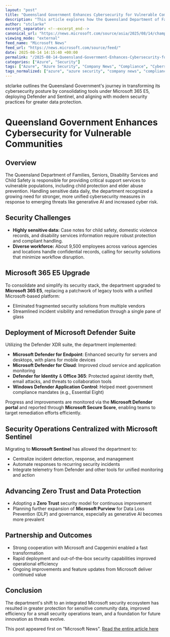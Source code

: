 ```yaml
---
layout: "post"
title: "Queensland Government Enhances Cybersecurity for Vulnerable Communities with Microsoft 365 E5"
description: "This article explores how the Queensland Department of Families, Seniors, Disability Services and Child Safety overhauled its cybersecurity by adopting Microsoft 365 E5 and Defender products. The department unified its security systems, improved visibility, and streamlined operations using Microsoft Sentinel and Purview, prioritizing effective protection of sensitive information in support of vulnerable populations."
author: "stclarke"
excerpt_separator: <!--excerpt_end-->
canonical_url: "https://news.microsoft.com/source/asia/2025/08/14/championing-safety-how-one-queensland-government-department-is-transforming-cybersecurity-to-better-support-vulnerable-communities/"
viewing_mode: "external"
feed_name: "Microsoft News"
feed_url: "https://news.microsoft.com/source/feed/"
date: 2025-08-14 14:15:40 +00:00
permalink: "/2025-08-14-Queensland-Government-Enhances-Cybersecurity-for-Vulnerable-Communities-with-Microsoft-365-E5.html"
categories: ["Azure", "Security"]
tags: ["Azure", "Azure Security", "Company News", "Compliance", "Cybersecurity", "Data Loss Prevention", "Defender For Cloud", "Defender For Identity", "Defender For Office 365", "Essential Eight", "Incident Response", "Microsoft 365 E5", "Microsoft Defender", "Microsoft Defender For Endpoint", "Microsoft Defender XDR", "Microsoft Purview", "Microsoft Secure Score", "Microsoft Sentinel", "News", "Security", "Security Operations", "Zero Trust"]
tags_normalized: ["azure", "azure security", "company news", "compliance", "cybersecurity", "data loss prevention", "defender for cloud", "defender for identity", "defender for office 365", "essential eight", "incident response", "microsoft 365 e5", "microsoft defender", "microsoft defender for endpoint", "microsoft defender xdr", "microsoft purview", "microsoft secure score", "microsoft sentinel", "news", "security", "security operations", "zero trust"]
---
```


stclarke outlines the Queensland Government's journey in transforming its cybersecurity posture by consolidating tools under Microsoft 365 E5, deploying Defender and Sentinel, and aligning with modern security practices for greater data protection.<!--excerpt_end-->

# Queensland Government Enhances Cybersecurity for Vulnerable Communities

## Overview

The Queensland Department of Families, Seniors, Disability Services and Child Safety is responsible for providing critical support services to vulnerable populations, including child protection and elder abuse prevention. Handling sensitive data daily, the department recognized a growing need for stronger, more unified cybersecurity measures in response to emerging threats like generative AI and increased cyber risk.

## Security Challenges

- **Highly sensitive data:** Case notes for child safety, domestic violence records, and disability services information require robust protection and compliant handling.
- **Diverse workforce:** About 9,500 employees across various agencies and locations handle confidential records, calling for security solutions that minimize workflow disruption.

## Microsoft 365 E5 Upgrade

To consolidate and simplify its security stack, the department upgraded to **Microsoft 365 E5**, replacing a patchwork of legacy tools with a unified Microsoft-based platform:

- Eliminated fragmented security solutions from multiple vendors
- Streamlined incident visibility and remediation through a single pane of glass

## Deployment of Microsoft Defender Suite

Utilizing the Defender XDR suite, the department implemented:

- **Microsoft Defender for Endpoint**: Enhanced security for servers and desktops, with plans for mobile devices
- **Microsoft Defender for Cloud**: Improved cloud service and application monitoring
- **Defender for Identity** & **Office 365**: Protected against identity theft, email attacks, and threats to collaboration tools
- **Windows Defender Application Control**: Helped meet government compliance mandates (e.g., Essential Eight)

Progress and improvements are monitored via the **Microsoft Defender portal** and reported through **Microsoft Secure Score**, enabling teams to target remediation efforts efficiently.

## Security Operations Centralized with Microsoft Sentinel

Migrating to **Microsoft Sentinel** has allowed the department to:

- Centralize incident detection, response, and management
- Automate responses to recurring security incidents
- Integrate telemetry from Defender and other tools for unified monitoring and action

## Advancing Zero Trust and Data Protection

- Adopting a **Zero Trust** security model for continuous improvement
- Planning further expansion of **Microsoft Purview** for Data Loss Prevention (DLP) and governance, especially as generative AI becomes more prevalent

## Partnership and Outcomes

- Strong cooperation with Microsoft and Capgemini enabled a fast transformation
- Rapid deployment and out-of-the-box security capabilities improved operational efficiency
- Ongoing improvements and feature updates from Microsoft deliver continued value

## Conclusion

The department's shift to an integrated Microsoft security ecosystem has resulted in greater protection for sensitive community data, improved efficiency for a small security operations team, and a foundation for future innovation as threats evolve.

This post appeared first on "Microsoft News". [Read the entire article here](https://news.microsoft.com/source/asia/2025/08/14/championing-safety-how-one-queensland-government-department-is-transforming-cybersecurity-to-better-support-vulnerable-communities/)
